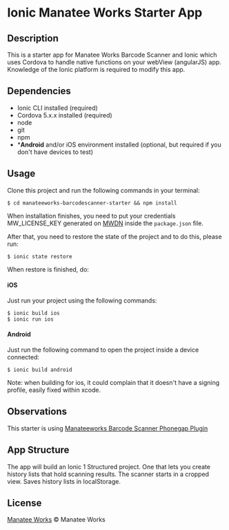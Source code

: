 # Ionic Manatee Works Starter App

## Description

This is a starter app for Manatee Works Barcode Scanner and Ionic which uses Cordova to handle native functions on your webView (angularJS) app. Knowledge of the Ionic platform is required to modify this app.

## Dependencies

- Ionic CLI installed (required) 
- Cordova 5.x.x installed (required)
- node
- git
- npm
- \***Android** and/or iOS environment installed (optional, but required if you don't have devices to test)


## Usage

Clone this project and run the following commands in your terminal:

```ssh
$ cd manateeworks-barcodescanner-starter && npm install
```

When installation finishes, you need to put your credentials MW_LICENSE_KEY generated on [MWDN](https://manateeworks.com/lpr?type=evaluation) inside the `package.json` file.

After that, you need to restore the state of the project and to do this, please run:

```ssh
$ ionic state restore
```

When restore is finished, do:

#### iOS

Just run your project using the following commands:

```ssh
$ ionic build ios
$ ionic run ios
```


#### Android

Just run the following command to open the project inside a device connected:

```ssh
$ ionic build android
```

Note: when building for ios, it could complain that it doesn't have a signing profile, easily fixed within xcode. 


## Observations

This starter is using [Manateeworks Barcode Scanner Phonegap Plugin](https://github.com/manateeworks/phonegap-manateeworks-v3.git)

## App Structure

The app will build an Ionic 1 Structured project. One that lets you create history lists that hold scanning results. The scanner starts in a cropped view. Saves history lists in localStorage. 

## License

[Manatee Works](https://manateeworks.com) © Manatee Works
